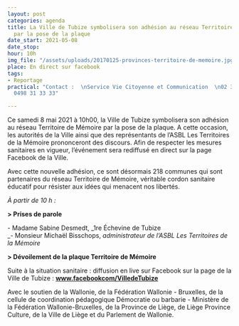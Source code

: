 ```yaml
---
layout: post
categories: agenda
title: La Ville de Tubize symbolisera son adhésion au réseau Territoire de Mémoire
  par la pose de la plaque
date_start: 2021-05-08
date_stop: 
hour: 10h
img_file: "/assets/uploads/20170125-provinces-territoire-de-memoire.jpg"
place: En direct sur facebook
tags:
- Reportage
practical: "Contact :  \nService Vie Citoyenne et Communication  \n02 355 16 21 ou
  0498 31 33 33"

---
```

Ce samedi 8 mai 2021 à 10h00, la Ville de Tubize symbolisera son adhésion au réseau Territoire de Mémoire par la pose de la plaque. A cette occasion, les autorités de la Ville ainsi que des représentants de l’ASBL Les Territoires de la Mémoire prononceront des discours. Afin de respecter les mesures sanitaires en vigueur, l’événement sera rediffusé en direct sur la page Facebook de la Ville.

Avec cette nouvelle adhésion, ce sont désormais 218 communes qui sont partenaires du réseau Territoire de Mémoire, véritable cordon sanitaire éducatif pour résister aux idées qui menacent nos libertés.

_À partir de 10 h :_

**> Prises de parole**

\- Madame Sabine Desmedt, _1re Échevine de Tubize  
_- Monsieur Michaël Bisschops, _administrateur de l’ASBL Les Territoires de la Mémoire_ 

**> Dévoilement de la plaque Territoire de Mémoire**

Suite à la situation sanitaire : diffusion en live sur Facebook sur la page de la Ville de Tubize : **www.facebookcom/VilledeTubize**

Avec le soutien de la Wallonie, de la Fédération Wallonie - Bruxelles, de la cellule de coordination pédagogique Démocratie ou barbarie - Ministère de la Fédération Wallonie-Bruxelles, de la Province de Liège, de Liège Province Culture, de la Ville de Liège et du Parlement de Wallonie.